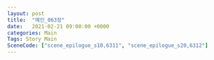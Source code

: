 ```yaml
---
layout: post
title:  "메인_063장"
date:   2021-02-21 09:00:00 +0000
categories: Main
Tags: Story Main
SceneCode: ["scene_epilogue_s10,6311", "scene_epilogue_s20,6312"]
---
```

